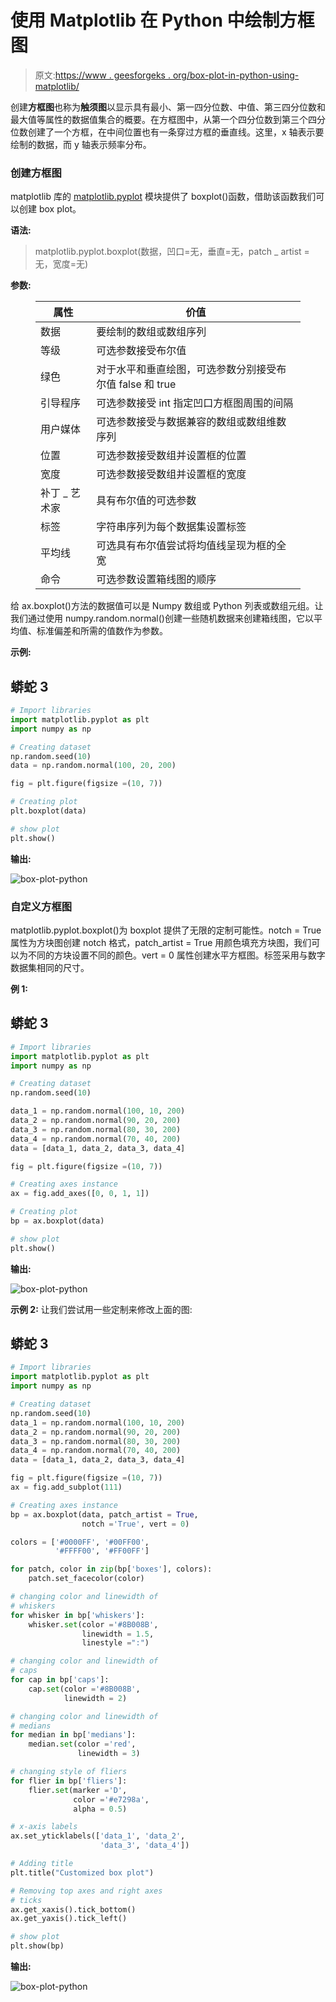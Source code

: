 # 使用 Matplotlib 在 Python 中绘制方框图

> 原文:[https://www . geesforgeks . org/box-plot-in-python-using-matplotlib/](https://www.geeksforgeeks.org/box-plot-in-python-using-matplotlib/)

创建**方框图**也称为**触须图**以显示具有最小、第一四分位数、中值、第三四分位数和最大值等属性的数据值集合的概要。在方框图中，从第一个四分位数到第三个四分位数创建了一个方框，在中间位置也有一条穿过方框的垂直线。这里，x 轴表示要绘制的数据，而 y 轴表示频率分布。

### 创建方框图

matplotlib 库的 [matplotlib.pyplot](https://www.geeksforgeeks.org/pyplot-in-matplotlib/) 模块提供了 boxplot()函数，借助该函数我们可以创建 box plot。

**语法:**

> matplotlib.pyplot.boxplot(数据，凹口=无，垂直=无，patch _ artist =无，宽度=无)

**参数:**

<figure class="table">

| 属性 | 价值 |
| --- | --- |
| 数据 | 要绘制的数组或数组序列 |
| 等级 | 可选参数接受布尔值 |
| 绿色 | 对于水平和垂直绘图，可选参数分别接受布尔值 false 和 true |
| 引导程序 | 可选参数接受 int 指定凹口方框图周围的间隔 |
| 用户媒体 | 可选参数接受与数据兼容的数组或数组维数序列 |
| 位置 | 可选参数接受数组并设置框的位置 |
| 宽度 | 可选参数接受数组并设置框的宽度 |
| 补丁 _ 艺术家 | 具有布尔值的可选参数 |
| 标签 | 字符串序列为每个数据集设置标签 |
| 平均线 | 可选具有布尔值尝试将均值线呈现为框的全宽 |
| 命令 | 可选参数设置箱线图的顺序 |

</figure>

给 ax.boxplot()方法的数据值可以是 Numpy 数组或 Python 列表或数组元组。让我们通过使用 numpy.random.normal()创建一些随机数据来创建箱线图，它以平均值、标准偏差和所需的值数作为参数。

**示例:**

## 蟒蛇 3

```py
# Import libraries
import matplotlib.pyplot as plt
import numpy as np

# Creating dataset
np.random.seed(10)
data = np.random.normal(100, 20, 200)

fig = plt.figure(figsize =(10, 7))

# Creating plot
plt.boxplot(data)

# show plot
plt.show()
```

**输出:**

![box-plot-python](img/090e3780f4dea97a35bda0426bfd68ce.png)

### 自定义方框图

matplotlib.pyplot.boxplot()为 boxplot 提供了无限的定制可能性。notch = True 属性为方块图创建 notch 格式，patch_artist = True 用颜色填充方块图，我们可以为不同的方块设置不同的颜色。vert = 0 属性创建水平方框图。标签采用与数字数据集相同的尺寸。

**例 1:**

## 蟒蛇 3

```py
# Import libraries
import matplotlib.pyplot as plt
import numpy as np

# Creating dataset
np.random.seed(10)

data_1 = np.random.normal(100, 10, 200)
data_2 = np.random.normal(90, 20, 200)
data_3 = np.random.normal(80, 30, 200)
data_4 = np.random.normal(70, 40, 200)
data = [data_1, data_2, data_3, data_4]

fig = plt.figure(figsize =(10, 7))

# Creating axes instance
ax = fig.add_axes([0, 0, 1, 1])

# Creating plot
bp = ax.boxplot(data)

# show plot
plt.show()
```

**输出:**

![box-plot-python](img/0a74fb08c163f22d14975223bcca6691.png)

**示例 2:** 让我们尝试用一些定制来修改上面的图:

## 蟒蛇 3

```py
# Import libraries
import matplotlib.pyplot as plt
import numpy as np

# Creating dataset
np.random.seed(10)
data_1 = np.random.normal(100, 10, 200)
data_2 = np.random.normal(90, 20, 200)
data_3 = np.random.normal(80, 30, 200)
data_4 = np.random.normal(70, 40, 200)
data = [data_1, data_2, data_3, data_4]

fig = plt.figure(figsize =(10, 7))
ax = fig.add_subplot(111)

# Creating axes instance
bp = ax.boxplot(data, patch_artist = True,
                notch ='True', vert = 0)

colors = ['#0000FF', '#00FF00',
          '#FFFF00', '#FF00FF']

for patch, color in zip(bp['boxes'], colors):
    patch.set_facecolor(color)

# changing color and linewidth of
# whiskers
for whisker in bp['whiskers']:
    whisker.set(color ='#8B008B',
                linewidth = 1.5,
                linestyle =":")

# changing color and linewidth of
# caps
for cap in bp['caps']:
    cap.set(color ='#8B008B',
            linewidth = 2)

# changing color and linewidth of
# medians
for median in bp['medians']:
    median.set(color ='red',
               linewidth = 3)

# changing style of fliers
for flier in bp['fliers']:
    flier.set(marker ='D',
              color ='#e7298a',
              alpha = 0.5)

# x-axis labels
ax.set_yticklabels(['data_1', 'data_2',
                    'data_3', 'data_4'])

# Adding title
plt.title("Customized box plot")

# Removing top axes and right axes
# ticks
ax.get_xaxis().tick_bottom()
ax.get_yaxis().tick_left()

# show plot
plt.show(bp)
```

**输出:**

![box-plot-python](img/9b0752ee76de37ecce124e2a5ea2ebd6.png)